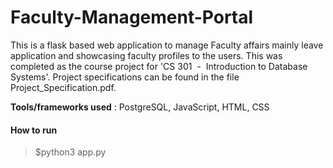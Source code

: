 # Faculty-Management-Portal

This is a flask based web application to manage Faculty affairs mainly leave application and showcasing faculty profiles to the users. This was completed as the course project for 'CS 301​ ​ - ​ Introduction to Database Systems'. Project specifications can be found in the file Project_Specification.pdf.

**Tools/frameworks used** : PostgreSQL, JavaScript, HTML, CSS

#### How to run
> $python3 app.py
